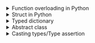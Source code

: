 <details>
<summary>Function overloading in Python</summary>

```py
import base64
import numpy
import requests
from typing import overload

@overload
def get_as_base64(imageOrUrl: numpy.ndarray) -> str: ...
@overload
def get_as_base64(imageOrUrl) -> str: ...
def get_as_base64(imageOrUrl: str | numpy.ndarray) -> str:
    if isinstance(imageOrUrl, numpy.ndarray):
        image_bytes = imageOrUrl.tobytes()
        return base64.b64encode(image_bytes).decode("utf-8")

    return base64.b64encode(requests.get(imageOrUrl).content).decode("utf-8")
```

And here is its unit test:

```py
from numpy import arange, uint8
from unittest.mock import MagicMock, Mock, patch

from .get_as_base64 import get_as_base64

def test_get_as_base64_with_numpy_ndarray():
    image = arange(6, dtype=uint8).reshape((2, 3))
    expected = "AAECAwQF"

    result = get_as_base64(image)

    assert result == expected

@patch("requests.get")
def test_get_as_base64_with_uri(mock_get: MagicMock):
    fake_image_bytes = b"image in binary"
    mock_response = Mock()
    mock_response.content = fake_image_bytes
    mock_get.return_value = mock_response
    url = "http://localhost/some/file.png"
    expected = "aW1hZ2UgaW4gYmluYXJ5"

    result = get_as_base64(url)

    assert result == expected
    mock_get.assert_called_once_with(url)
```

</details>

<details>
<summary>Struct in Python</summary>

bundling together a few named data items. The idiomatic approach is to use dataclasses for this purpose:

```py
from dataclasses import dataclass


@dataclass
class Employee:
    name: str
    salary: int
    department: str

john = Employee('john', 'computer lab', 1000)
print(john.department)
```

</details>

<details>
<summary>Typed dictionary</summary>

```py
from typing import TypedDict


class Person(TypedDict):
    age: int

person: Person = {
    'age': 22
}
```

</details>

<details>
<summary>Abstract class</summary>

```py
from abc import ABC


class Person(ABC):
    age: int

def me(user: Person) -> None:
    print(user.age)
```

</details>

<details>
<summary>Casting types/Type assertion</summary>

This is simalr to what you can do with `as` in Typescript.

```py
from typing import cast
from enum import Enum


class AdminRole(Enum):
    SUPER_ADMIN = "SUPER_ADMIN"
    ADMIN = "ADMIN"


class Role(Enum):
    SUPER_ADMIN = "SUPER_ADMIN"
    ADMIN = "ADMIN"
    USER = "USER"


def create_product(role: Role) -> None:
    print(role)


create_product(cast(Role, AdminRole.ADMIN))
```

</details>
